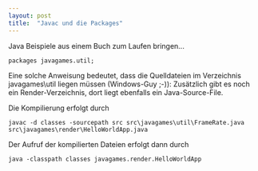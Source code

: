 ```yaml
---
layout: post
title:  "Javac und die Packages"
---
```


Java Beispiele aus einem Buch zum Laufen bringen...

```
packages javagames.util;
```
Eine solche Anweisung bedeutet, dass die Quelldateien im Verzeichnis javagames\util liegen müssen (Windows-Guy ;-)):
Zusätzlich gibt es noch ein Render-Verzeichnis, dort liegt ebenfalls ein Java-Source-File.

Die Kompilierung erfolgt durch
```
javac -d classes -sourcepath src src\javagames\util\FrameRate.java src\javagames\render\HelloWorldApp.java
```

Der Aufruf der kompilierten Dateien erfolgt dann durch
```
java -classpath classes javagames.render.HelloWorldApp
```
